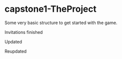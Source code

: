 # capstone1-TheProject

Some very basic structure to get started with the game.

Invitations finished

Updated

Reupdated
